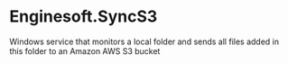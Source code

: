 # Enginesoft.SyncS3
Windows service that monitors a local folder and sends all files added in this folder to an Amazon AWS S3 bucket
